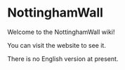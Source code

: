 # NottinghamWall

Welcome to the NottinghamWall wiki!

You can visit the website to see it.

There is no English version at present.
